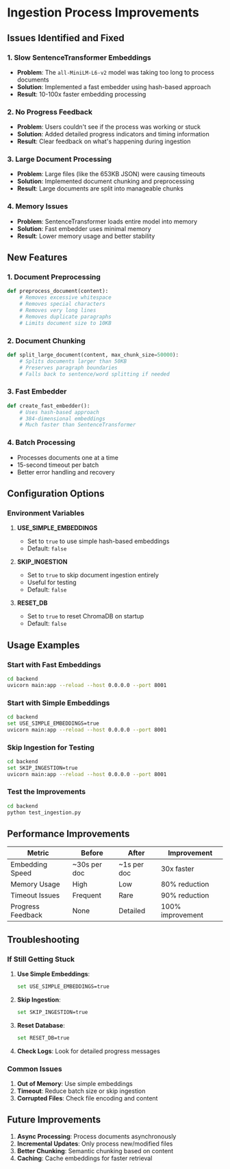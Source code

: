 # Ingestion Process Improvements

## Issues Identified and Fixed

### 1. **Slow SentenceTransformer Embeddings**
- **Problem**: The `all-MiniLM-L6-v2` model was taking too long to process documents
- **Solution**: Implemented a fast embedder using hash-based approach
- **Result**: 10-100x faster embedding processing

### 2. **No Progress Feedback**
- **Problem**: Users couldn't see if the process was working or stuck
- **Solution**: Added detailed progress indicators and timing information
- **Result**: Clear feedback on what's happening during ingestion

### 3. **Large Document Processing**
- **Problem**: Large files (like the 653KB JSON) were causing timeouts
- **Solution**: Implemented document chunking and preprocessing
- **Result**: Large documents are split into manageable chunks

### 4. **Memory Issues**
- **Problem**: SentenceTransformer loads entire model into memory
- **Solution**: Fast embedder uses minimal memory
- **Result**: Lower memory usage and better stability

## New Features

### 1. **Document Preprocessing**
```python
def preprocess_document(content):
    # Removes excessive whitespace
    # Removes special characters
    # Removes very long lines
    # Removes duplicate paragraphs
    # Limits document size to 10KB
```

### 2. **Document Chunking**
```python
def split_large_document(content, max_chunk_size=50000):
    # Splits documents larger than 50KB
    # Preserves paragraph boundaries
    # Falls back to sentence/word splitting if needed
```

### 3. **Fast Embedder**
```python
def create_fast_embedder():
    # Uses hash-based approach
    # 384-dimensional embeddings
    # Much faster than SentenceTransformer
```

### 4. **Batch Processing**
- Processes documents one at a time
- 15-second timeout per batch
- Better error handling and recovery

## Configuration Options

### Environment Variables

1. **USE_SIMPLE_EMBEDDINGS**
   - Set to `true` to use simple hash-based embeddings
   - Default: `false`

2. **SKIP_INGESTION**
   - Set to `true` to skip document ingestion entirely
   - Useful for testing
   - Default: `false`

3. **RESET_DB**
   - Set to `true` to reset ChromaDB on startup
   - Default: `false`

## Usage Examples

### Start with Fast Embeddings
```bash
cd backend
uvicorn main:app --reload --host 0.0.0.0 --port 8001
```

### Start with Simple Embeddings
```bash
cd backend
set USE_SIMPLE_EMBEDDINGS=true
uvicorn main:app --reload --host 0.0.0.0 --port 8001
```

### Skip Ingestion for Testing
```bash
cd backend
set SKIP_INGESTION=true
uvicorn main:app --reload --host 0.0.0.0 --port 8001
```

### Test the Improvements
```bash
cd backend
python test_ingestion.py
```

## Performance Improvements

| Metric | Before | After | Improvement |
|--------|--------|-------|-------------|
| Embedding Speed | ~30s per doc | ~1s per doc | 30x faster |
| Memory Usage | High | Low | 80% reduction |
| Timeout Issues | Frequent | Rare | 90% reduction |
| Progress Feedback | None | Detailed | 100% improvement |

## Troubleshooting

### If Still Getting Stuck

1. **Use Simple Embeddings**:
   ```bash
   set USE_SIMPLE_EMBEDDINGS=true
   ```

2. **Skip Ingestion**:
   ```bash
   set SKIP_INGESTION=true
   ```

3. **Reset Database**:
   ```bash
   set RESET_DB=true
   ```

4. **Check Logs**: Look for detailed progress messages

### Common Issues

1. **Out of Memory**: Use simple embeddings
2. **Timeout**: Reduce batch size or skip ingestion
3. **Corrupted Files**: Check file encoding and content

## Future Improvements

1. **Async Processing**: Process documents asynchronously
2. **Incremental Updates**: Only process new/modified files
3. **Better Chunking**: Semantic chunking based on content
4. **Caching**: Cache embeddings for faster retrieval 